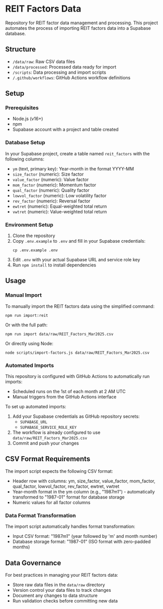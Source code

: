 # REIT Factors Data

Repository for REIT factor data management and processing. This project automates the process of importing REIT factors data into a Supabase database.

## Structure
- `/data/raw`: Raw CSV data files
- `/data/processed`: Processed data ready for import
- `/scripts`: Data processing and import scripts
- `/.github/workflows`: GitHub Actions workflow definitions

## Setup

### Prerequisites
- Node.js (v16+)
- npm
- Supabase account with a project and table created

### Database Setup
In your Supabase project, create a table named `reit_factors` with the following columns:
- `ym` (text, primary key): Year-month in the format YYYY-MM
- `size_factor` (numeric): Size factor
- `value_factor` (numeric): Value factor
- `mom_factor` (numeric): Momentum factor
- `qual_factor` (numeric): Quality factor
- `lowvol_factor` (numeric): Low volatility factor
- `rev_factor` (numeric): Reversal factor
- `ewtret` (numeric): Equal-weighted total return
- `vwtret` (numeric): Value-weighted total return

### Environment Setup
1. Clone the repository
2. Copy `.env.example` to `.env` and fill in your Supabase credentials:
   ```
   cp .env.example .env
   ```
3. Edit `.env` with your actual Supabase URL and service role key
4. Run `npm install` to install dependencies

## Usage

### Manual Import
To manually import the REIT factors data using the simplified command:
```
npm run import:reit
```

Or with the full path:
```
npm run import data/raw/REIT_Factors_Mar2025.csv
```

Or directly using Node:
```
node scripts/import-factors.js data/raw/REIT_Factors_Mar2025.csv
```

### Automated Imports
This repository is configured with GitHub Actions to automatically run imports:
- Scheduled runs on the 1st of each month at 2 AM UTC
- Manual triggers from the GitHub Actions interface

To set up automated imports:
1. Add your Supabase credentials as GitHub repository secrets:
   - `SUPABASE_URL`
   - `SUPABASE_SERVICE_ROLE_KEY`
2. The workflow is already configured to use `data/raw/REIT_Factors_Mar2025.csv`
3. Commit and push your changes

## CSV Format Requirements
The import script expects the following CSV format:
- Header row with columns: ym, size_factor, value_factor, mom_factor, qual_factor, lowvol_factor, rev_factor, ewtret, vwtret
- Year-month format in the ym column (e.g., "1987m1") - automatically transformed to "1987-01" format for database storage
- Numeric values for all factor columns

### Data Format Transformation
The import script automatically handles format transformation:
- Input CSV format: "1987m1" (year followed by 'm' and month number)
- Database storage format: "1987-01" (ISO format with zero-padded months)

## Data Governance
For best practices in managing your REIT factors data:
- Store raw data files in the `data/raw` directory
- Version control your data files to track changes
- Document any changes to data structure
- Run validation checks before committing new data
 
